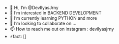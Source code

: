 - 👋 Hi, I’m @DevIlyasJrny
- 👀 I’m interested in BACKEND DEVELOPMENT
- 🌱 I’m currently learning PYTHON and more 
- 💞️ I’m looking to collaborate on ...
- 📫 How to reach me out on instagram : devilyasjrny 
- ⚡fact: []

<!---
Ilyasuuu/Ilyasuuu is a ✨ special ✨ repository because its `README.md` (this file) appears on your GitHub profile.
You can click the Preview link to take a look at your changes.
--->
